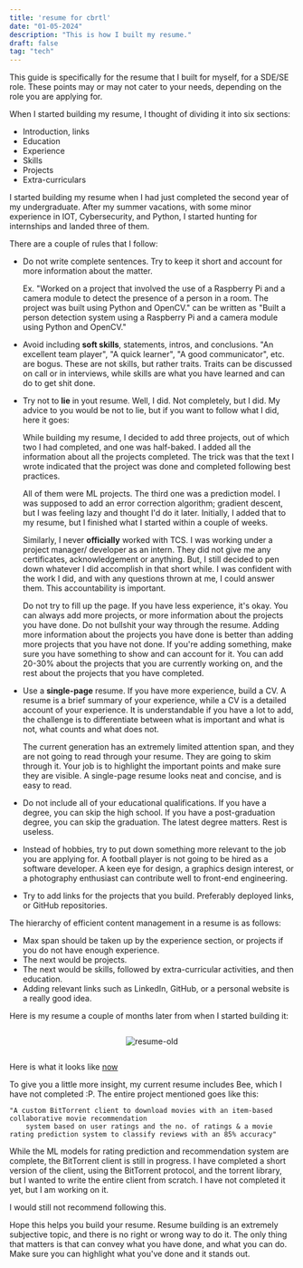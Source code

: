 ```yaml
---
title: 'resume for cbrtl'
date: "01-05-2024"
description: "This is how I built my resume."
draft: false
tag: "tech"
---
```


This guide is specifically for the resume that I built for myself, for a SDE/SE role. These points may or may not cater to your needs, depending on the role you are applying for.

When I started building my resume, I thought of dividing it into six sections:

- Introduction, links
- Education
- Experience
- Skills
- Projects
- Extra-curriculars

I started building my resume when I had just completed the second year of my undergraduate. After my summer vacations, with some minor experience in IOT, Cybersecurity, and Python, I started hunting for internships and landed three of them. 

There are a couple of rules that I follow:

- Do not write complete sentences. Try to keep it short and account for more information about the matter. 
	
	Ex. "Worked on a project that involved the use of a Raspberry Pi and a camera module to detect the presence of a person in a room. The project was built using Python and OpenCV." can be written as "Built a person detection system using a Raspberry Pi and a camera module using Python and OpenCV."

- Avoid including **soft skills**, statements, intros, and conclusions. "An excellent team player", "A quick learner", "A good communicator", etc. 
are bogus. These are not skills, but rather traits. Traits can be discussed on call or in interviews, while skills are what you have learned and can do to get shit done.

- Try not to **lie** in yout resume. Well, I did. Not completely, but I did. My advice to you would be not to lie, but if you want to follow what I did, here it goes:

  While building my resume, I decided to add three projects, out of which two I had completed, and one was half-baked. I added all the information about all the projects completed. The trick was that the text I wrote indicated that the project was done and completed following best practices.

  All of them were ML projects. The third one was a prediction model. I was supposed to add an error correction algorithm; gradient descent, but I was feeling lazy and thought I'd do it later. Initially, I added that to my resume, but I finished what I started within a couple of weeks.

	Similarly, I never **officially** worked with TCS. I was working under a project manager/ developer as an intern. They did not give me any certificates, acknowledgement or anything. But, I still decided to pen down whatever I did accomplish in that short while. I was confident with the work I did, and with any questions thrown at me, I could answer them. This accountability is important.

	Do not try to fill up the page. If you have less experience, it's okay. You can always add more projects, or more information about the projects you have done. Do not bullshit your way through the resume. Adding more information about the projects you have done is better than adding more projects that you have not done. If you're adding something, make sure you have something to show and can account for it. You can add 20-30% about the projects that you are currently working on, and the rest about the projects that you have completed.

- Use a **single-page** resume. If you have more experience, build a CV. A resume is a brief summary of your experience, while a CV is a detailed account of your experience. It is understandable if you have a lot to add, the challenge is to differentiate between what is important and what is not, what counts and what does not.

  The current generation has an extremely limited attention span, and they are not going to read through your resume. They are going to skim through it. Your job is to highlight the important points and make sure they are visible. A single-page resume looks neat and concise, and is easy to read.

- Do not include all of your educational qualifications. If you have a degree, you can skip the high school. If you have a post-graduation degree, you can skip the graduation. The latest degree matters. Rest is useless.

- Instead of hobbies, try to put down something more relevant to the job you are applying for. A football player is not going to be hired as a software developer. A keen eye for design, a graphics design interest, or a photography enthusiast can contribute well to front-end engineering.

- Try to add links for the projects that you build. Preferably deployed links, or GitHub repositories. 

The hierarchy of efficient content management in a resume is as follows:

- Max span should be taken up by the experience section, or projects if you do not have enough experience.
- The next would be projects.
- The next would be skills, followed by extra-curricular activities, and then education.
- Adding relevant links such as LinkedIn, GitHub, or a personal website is a really good idea.


Here is my resume a couple of months later from when I started building it:

<div style="display: flex; justify-content: center; align-items: center;">

  ![resume-old](../assets/img/cbrtl/updated.png)
</div>


Here is what it looks like [now](/resume.pdf)

To give you a little more insight, my current resume includes Bee, which I have not completed :P. The entire project mentioned goes like this:

	"A custom BitTorrent client to download movies with an item-based collaborative movie recommendation
		system based on user ratings and the no. of ratings & a movie rating prediction system to classify reviews with an 85% accuracy"

While the ML models for rating prediction and recommendation system are complete, the BitTorrent client is still in progress. I have completed a short version of the client, using the BitTorrent protocol, and the torrent library, but I wanted to write the entire client from scratch. I have not completed it yet, but I am working on it.

I would still not recommend following this.	

Hope this helps you build your resume. Resume building is an extremely subjective topic, and there is no right or wrong way to do it. The only thing that matters is that can convey what you have done, and what you can do. Make sure you can highlight what you've done and it stands out.